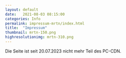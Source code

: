 ```yaml
---
layout: default
date:   2021-08-03 08:15:00
categories: Info
permalink: impressum-mrtn/index.html
title:  "Impressum"
thumbnail: mrtn-150.png
highresolutionimg: mrtn-310.png
---
```


<!-- entry-content -->
Die Seite ist seit 20.07.2023 nicht mehr Teil des PC-CDN.
<!-- .entry-content -->
